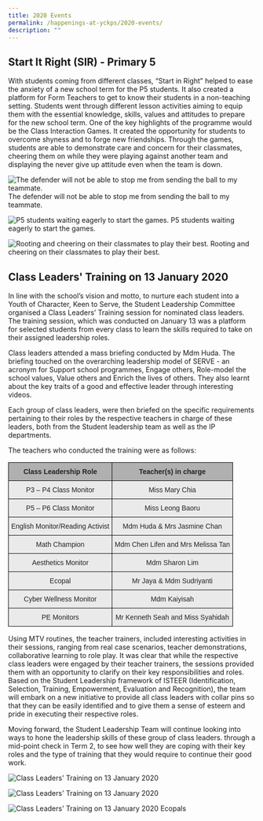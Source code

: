 ```yaml
---
title: 2020 Events
permalink: /happenings-at-yckps/2020-events/
description: ""
---
```

Start It Right (SIR) - Primary 5
--------------------------------

With students coming from different classes, “Start in Right” helped to ease the anxiety of a new school term for the P5 students. It also created a platform for Form Teachers to get to know their students in a non-teaching setting. Students went through different lesson activities aiming to equip them with the essential knowledge, skills, values and attitudes to prepare for the new school term. One of the key highlights of the programme would be the Class Interaction Games. It created the opportunity for students to overcome shyness and to forge new friendships. Through the games, students are able to demonstrate care and concern for their classmates, cheering them on while they were playing against another team and displaying the never give up attitude even when the team is down.

![The defender will not be able to stop me from sending the ball to my teammate.](/images/SIR01.jpg)
The defender will not be able to stop me from sending the ball to my teammate.

![P5 students waiting eagerly to start the games.](/images/SIR02.jpg)
P5 students waiting eagerly to start the games.

![Rooting and cheering on their classmates to play their best.](/images/SIR03.jpg)
Rooting and cheering on their classmates to play their best.

Class Leaders' Training on 13 January 2020
------------------------------------------

In line with the school’s vision and motto, to nurture each student into a Youth of Character, Keen to Serve, the Student Leadership Committee organised a Class Leaders’ Training session for nominated class leaders. The training session, which was conducted on January 13 was a platform for selected students from every class to learn the skills required to take on their assigned leadership roles.

  

Class leaders attended a mass briefing conducted by Mdm Huda. The briefing touched on the overarching leadership model of SERVE - an acronym for Support school programmes, Engage others, Role-model the school values, Value others and Enrich the lives of others. They also learnt about the key traits of a good and effective leader through interesting videos.

  

Each group of class leaders, were then briefed on the specific requirements pertaining to their roles by the respective teachers in charge of these leaders, both from the Student leadership team as well as the IP departments.

  

The teachers who conducted the training were as follows:

<style type="text/css">
.tg  {border-collapse:collapse;border-spacing:0;}
.tg td{border-color:black;border-style:solid;border-width:1px;font-family:Arial, sans-serif;font-size:14px;
  overflow:hidden;padding:10px 5px;word-break:normal;}
.tg th{border-color:black;border-style:solid;border-width:1px;font-family:Arial, sans-serif;font-size:14px;
  font-weight:normal;overflow:hidden;padding:10px 5px;word-break:normal;}
.tg .tg-dwlh{background-color:#B0B0B0;color:#222;font-weight:bold;text-align:center;vertical-align:middle}
.tg .tg-ku5w{background-color:#EAEAEA;color:#222;text-align:center;vertical-align:middle}
</style>
<table class="tg">
<thead>
  <tr>
    <th class="tg-dwlh"><span style="color:#222;background-color:#B0B0B0">Class Leadership Role</span></th>
    <th class="tg-dwlh"><span style="color:#222;background-color:#B0B0B0">Teacher(s) in charge</span></th>
  </tr>
</thead>
<tbody>
  <tr>
    <td class="tg-ku5w"><span style="color:#222;background-color:#EAEAEA">P3 – P4 Class Monitor</span></td>
    <td class="tg-ku5w"><span style="color:#222;background-color:#EAEAEA">Miss Mary Chia</span></td>
  </tr>
  <tr>
    <td class="tg-ku5w"><span style="color:#222;background-color:#EAEAEA">P5 – P6 Class Monitor</span></td>
    <td class="tg-ku5w"><span style="color:#222;background-color:#EAEAEA">Miss Leong Baoru</span></td>
  </tr>
  <tr>
    <td class="tg-ku5w"><span style="color:#222;background-color:#EAEAEA">English Monitor/Reading Activist</span></td>
    <td class="tg-ku5w"><span style="color:#222;background-color:#EAEAEA">Mdm Huda &amp; Mrs Jasmine Chan</span></td>
  </tr>
  <tr>
    <td class="tg-ku5w"><span style="color:#222;background-color:#EAEAEA">Math Champion</span></td>
    <td class="tg-ku5w"><span style="color:#222;background-color:#EAEAEA">Mdm Chen Lifen and Mrs Melissa Tan</span></td>
  </tr>
  <tr>
    <td class="tg-ku5w"><span style="color:#222;background-color:#EAEAEA">Aesthetics Monitor</span></td>
    <td class="tg-ku5w"><span style="color:#222;background-color:#EAEAEA">Mdm Sharon Lim</span></td>
  </tr>
  <tr>
    <td class="tg-ku5w"><span style="color:#222;background-color:#EAEAEA">Ecopal</span></td>
    <td class="tg-ku5w"><span style="color:#222;background-color:#EAEAEA">Mr Jaya &amp; Mdm Sudriyanti</span></td>
  </tr>
  <tr>
    <td class="tg-ku5w"><span style="color:#222;background-color:#EAEAEA">Cyber Wellness Monitor</span></td>
    <td class="tg-ku5w"><span style="color:#222;background-color:#EAEAEA">Mdm Kaiyisah</span></td>
  </tr>
  <tr>
    <td class="tg-ku5w"><span style="color:#222;background-color:#EAEAEA">PE Monitors</span></td>
    <td class="tg-ku5w"><span style="color:#222;background-color:#EAEAEA">Mr Kenneth Seah and Miss Syahidah</span></td>
  </tr>
</tbody>
</table>

Using MTV routines, the teacher trainers, included interesting activities in their sessions, ranging from real case scenarios, teacher demonstrations, collaborative learning to role play. It was clear that while the respective class leaders were engaged by their teacher trainers, the sessions provided them with an opportunity to clarify on their key responsibilities and roles. Based on the Student Leadership framework of ISTEER (Identification, Selection, Training, Empowerment, Evaluation and Recognition), the team will embark on a new initiative to provide all class leaders with collar pins so that they can be easily identified and to give them a sense of esteem and pride in executing their respective roles.

  

Moving forward, the Student Leadership Team will continue looking into ways to hone the leadership skills of these group of class leaders. through a mid-point check in Term 2, to see how well they are coping with their key roles and the type of training that they would require to continue their good work.

![Class Leaders' Training on 13 January 2020](/images/Class%20Leaders%202020.png)

![Class Leaders' Training on 13 January 2020](/images/Class%20Leaders%202020_2.png)

![Class Leaders' Training on 13 January 2020](/images/Ecopals.jpg)
Ecopals